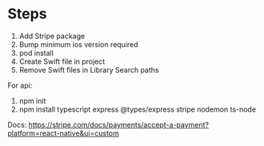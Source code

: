# Steps

1. Add Stripe package
2. Bump minimum ios version required
3. pod install
4. Create Swift file in project
5. Remove Swift files in Library Search paths

For api:

1. npm init
2. npm install typescript express @types/express stripe nodemon ts-node

Docs:
https://stripe.com/docs/payments/accept-a-payment?platform=react-native&ui=custom
